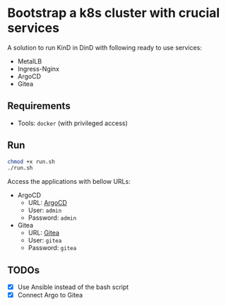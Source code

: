 # Bootstrap a k8s cluster with crucial services

A solution to run KinD in DinD with following ready to use services:

- MetalLB
- Ingress-Nginx
- ArgoCD
- Gitea

## Requirements

- Tools: `docker` (with privileged access)

## Run

```sh
chmod +x run.sh
./run.sh
```

Access the applications with bellow URLs:

- ArgoCD
  - URL: [ArgoCD](http://localhost/argocd/)
  - User: `admin`
  - Password: `admin`
- Gitea
  - URL: [Gitea](http://localhost/gitea/)
  - User: `gitea`
  - Password: `gitea`

## TODOs

- [x] Use Ansible instead of the bash script
- [x] Connect Argo to Gitea
